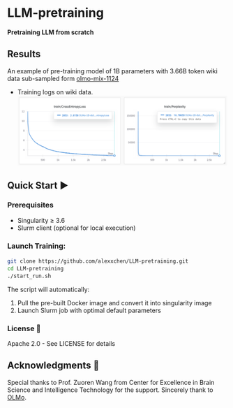 # LLM-pretraining
**Pretraining LLM from scratch**

## Results
An example of pre-training model of 1B parameters with 3.66B token wiki data sub-sampled form [olmo-mix-1124](https://huggingface.co/datasets/allenai/olmo-mix-1124)
- Training logs on wiki data.
  ![wiki log](images/olmo-1B-wiki.PNG)

## Quick Start ▶️

### Prerequisites
- Singularity ≥ 3.6
- Slurm client (optional for local execution)

### Launch Training:
```bash
git clone https://github.com/alexxchen/LLM-pretraining.git
cd LLM-pretraining
./start_run.sh
```
The script will automatically:
1. Pull the pre-built Docker image and convert it into singularity image
2. Launch Slurm job with optimal default parameters

### License 📄
Apache 2.0 - See LICENSE for details

## Acknowledgments 🌟
Special thanks to Prof. Zuoren Wang from Center for Excellence in Brain Science and Intelligence Technology for the support. Sincerely thank to [OLMo](https://github.com/allenai/OLMo).
